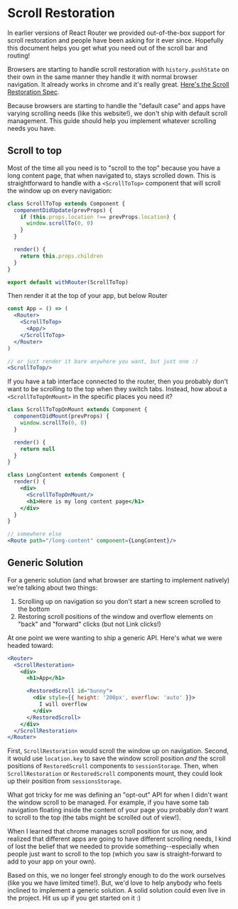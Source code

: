 # Scroll Restoration

In earlier versions of React Router we provided out-of-the-box support for scroll restoration and people have been asking for it ever since. Hopefully this document helps you get what you need out of the scroll bar and routing!

Browsers are starting to handle scroll restoration with `history.pushState` on their own in the same manner they handle it with normal browser navigation. It already works in chrome and it's really great. [Here's the Scroll Restoration Spec](https://majido.github.io/scroll-restoration-proposal/history-based-api.html#web-idl).

Because browsers are starting to handle the "default case" and apps have varying scrolling needs (like this website!), we don't ship with default scroll management. This guide should help you implement whatever scrolling needs you have.

## Scroll to top

Most of the time all you need is to "scroll to the top" because you have a long content page, that when navigated to, stays scrolled down. This is straightforward to handle with a `<ScrollToTop>` component that will scroll the window up on every navigation:

```jsx
class ScrollToTop extends Component {
  componentDidUpdate(prevProps) {
    if (this.props.location !== prevProps.location) {
      window.scrollTo(0, 0)
    }
  }

  render() {
    return this.props.children
  }
}

export default withRouter(ScrollToTop)
```

Then render it at the top of your app, but below Router

```jsx
const App = () => (
  <Router>
    <ScrollToTop>
      <App/>
    </ScrollToTop>
  </Router>
)

// or just render it bare anywhere you want, but just one :)
<ScrollToTop/>
```

If you have a tab interface connected to the router, then you probably don't want to be scrolling to the top when they switch tabs. Instead, how about a `<ScrollToTopOnMount>` in the specific places you need it?

```jsx
class ScrollToTopOnMount extends Component {
  componentDidMount(prevProps) {
    window.scrollTo(0, 0)
  }

  render() {
    return null
  }
}

class LongContent extends Component {
  render() {
    <div>
      <ScrollToTopOnMount/>
      <h1>Here is my long content page</h1>
    </div>
  }
}

// somewhere else
<Route path="/long-content" component={LongContent}/>
```

## Generic Solution

For a generic solution (and what browser are starting to implement natively) we're talking about two things:

1. Scrolling up on navigation so you don't start a new screen scrolled to the bottom
2. Restoring scroll positions of the window and overflow elements on "back" and "forward" clicks (but not Link clicks!)

At one point we were wanting to ship a generic API. Here's what we were headed toward:

```jsx
<Router>
  <ScrollRestoration>
    <div>
      <h1>App</h1>

      <RestoredScroll id="bunny">
        <div style={{ height: '200px', overflow: 'auto' }}>
          I will overflow
        </div>
      </RestoredScroll>
    </div>
  </ScrollRestoration>
</Router>
```

First, `ScrollRestoration` would scroll the window up on navigation. Second, it would use `location.key` to save the window scroll position *and* the scroll positions of `RestoredScroll` components to `sessionStorage`. Then, when `ScrollRestoration` or `RestoredScroll` components mount, they could look up their position from `sessionsStorage`.

What got tricky for me was defining an "opt-out" API for when I didn't want the window scroll to be managed. For example, if you have some tab navigation floating inside the content of your page you probably *don't* want to scroll to the top (the tabs might be scrolled out of view!).

When I learned that chrome manages scroll position for us now, and realized that different apps are going to have different scrolling needs, I kind of lost the belief that we needed to provide something--especially when people just want to scroll to the top (which you saw is straight-forward to add to your app on your own).

Based on this, we no longer feel strongly enough to do the work ourselves (like you we have limited time!). But, we'd love to help anybody who feels inclined to implement a generic solution. A solid solution could even live in the project. Hit us up if you get started on it :)
